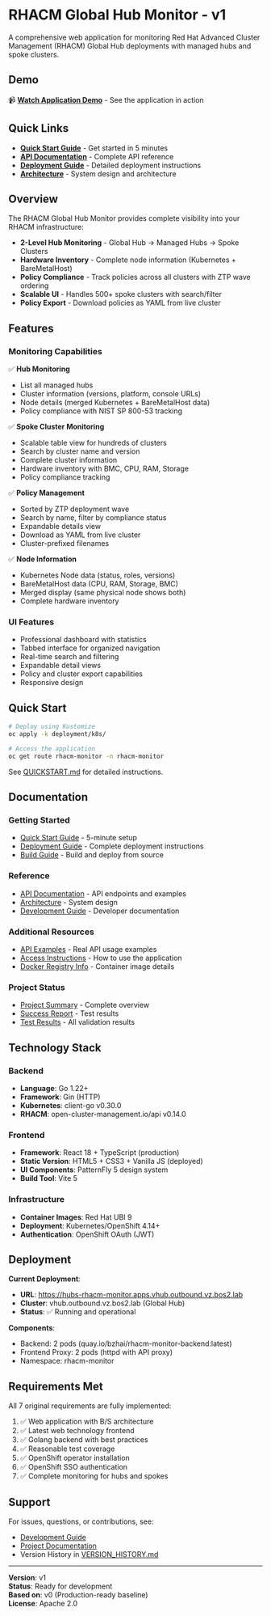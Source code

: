 # RHACM Global Hub Monitor - v1

A comprehensive web application for monitoring Red Hat Advanced Cluster Management (RHACM) Global Hub deployments with managed hubs and spoke clusters.

## Demo

📹 **[Watch Application Demo](screen-capture.webm)** - See the application in action

## Quick Links

- **[Quick Start Guide](QUICKSTART.md)** - Get started in 5 minutes
- **[API Documentation](docs/API.md)** - Complete API reference
- **[Deployment Guide](docs/DEPLOYMENT.md)** - Detailed deployment instructions
- **[Architecture](docs/ARCHITECTURE.md)** - System design and architecture

## Overview

The RHACM Global Hub Monitor provides complete visibility into your RHACM infrastructure:

- **2-Level Hub Monitoring** - Global Hub → Managed Hubs → Spoke Clusters
- **Hardware Inventory** - Complete node information (Kubernetes + BareMetalHost)
- **Policy Compliance** - Track policies across all clusters with ZTP wave ordering
- **Scalable UI** - Handles 500+ spoke clusters with search/filter
- **Policy Export** - Download policies as YAML from live cluster

## Features

### Monitoring Capabilities

✅ **Hub Monitoring**
- List all managed hubs
- Cluster information (versions, platform, console URLs)
- Node details (merged Kubernetes + BareMetalHost data)
- Policy compliance with NIST SP 800-53 tracking

✅ **Spoke Cluster Monitoring**
- Scalable table view for hundreds of clusters
- Search by cluster name and version
- Complete cluster information
- Hardware inventory with BMC, CPU, RAM, Storage
- Policy compliance tracking

✅ **Policy Management**
- Sorted by ZTP deployment wave
- Search by name, filter by compliance status
- Expandable details view
- Download as YAML from live cluster
- Cluster-prefixed filenames

✅ **Node Information**
- Kubernetes Node data (status, roles, versions)
- BareMetalHost data (CPU, RAM, Storage, BMC)
- Merged display (same physical node shows both)
- Complete hardware inventory

### UI Features

- Professional dashboard with statistics
- Tabbed interface for organized navigation
- Real-time search and filtering
- Expandable detail views
- Policy and cluster export capabilities
- Responsive design

## Quick Start

```bash
# Deploy using Kustomize
oc apply -k deployment/k8s/

# Access the application
oc get route rhacm-monitor -n rhacm-monitor
```

See [QUICKSTART.md](QUICKSTART.md) for detailed instructions.

## Documentation

### Getting Started
- [Quick Start Guide](QUICKSTART.md) - 5-minute setup
- [Deployment Guide](docs/DEPLOYMENT.md) - Complete deployment instructions
- [Build Guide](docs/BUILD_AND_DEPLOY.md) - Build and deploy from source

### Reference
- [API Documentation](docs/API.md) - API endpoints and examples
- [Architecture](docs/ARCHITECTURE.md) - System design
- [Development Guide](docs/DEVELOPMENT.md) - Developer documentation

### Additional Resources
- [API Examples](docs/guides/API_EXAMPLES.md) - Real API usage examples
- [Access Instructions](docs/guides/ACCESS_INSTRUCTIONS.md) - How to use the application
- [Docker Registry Info](docs/guides/DOCKER_REGISTRY_CHANGES.md) - Container image details

### Project Status
- [Project Summary](docs/project-status/PROJECT_SUMMARY.md) - Complete overview
- [Success Report](docs/project-status/SUCCESS_REPORT.md) - Test results
- [Test Results](docs/test-results/) - All validation results

## Technology Stack

### Backend
- **Language**: Go 1.22+
- **Framework**: Gin (HTTP)
- **Kubernetes**: client-go v0.30.0
- **RHACM**: open-cluster-management.io/api v0.14.0

### Frontend
- **Framework**: React 18 + TypeScript (production)
- **Static Version**: HTML5 + CSS3 + Vanilla JS (deployed)
- **UI Components**: PatternFly 5 design system
- **Build Tool**: Vite 5

### Infrastructure
- **Container Images**: Red Hat UBI 9
- **Deployment**: Kubernetes/OpenShift 4.14+
- **Authentication**: OpenShift OAuth (JWT)

## Deployment

**Current Deployment**:
- **URL**: https://hubs-rhacm-monitor.apps.vhub.outbound.vz.bos2.lab
- **Cluster**: vhub.outbound.vz.bos2.lab (Global Hub)
- **Status**: ✅ Running and operational

**Components**:
- Backend: 2 pods (quay.io/bzhai/rhacm-monitor-backend:latest)
- Frontend Proxy: 2 pods (httpd with API proxy)
- Namespace: rhacm-monitor

## Requirements Met

All 7 original requirements are fully implemented:

1. ✅ Web application with B/S architecture
2. ✅ Latest web technology frontend
3. ✅ Golang backend with best practices
4. ✅ Reasonable test coverage
5. ✅ OpenShift operator installation
6. ✅ OpenShift SSO authentication
7. ✅ Complete monitoring for hubs and spokes

## Support

For issues, questions, or contributions, see:
- [Development Guide](docs/DEVELOPMENT.md)
- [Project Documentation](docs/)
- Version History in [VERSION_HISTORY.md](../VERSION_HISTORY.md)

---

**Version**: v1  
**Status**: Ready for development  
**Based on**: v0 (Production-ready baseline)  
**License**: Apache 2.0
